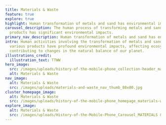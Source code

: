 ```yaml
---
title: Materials & Waste
feature: true
explore: true
highlight: Human transformation of metals and sand has environmental impacts.
carousel_description: The human process of transforming metals and sand into
  products has significant environmental impacts.
primary_nav_description: Human transformation of metals and sand has environmental impacts.
intro: Human activities involving the transformation of metals and sand into
  various products have profound environmental impacts, affecting ecosystems and
  contributing to changes in the natural balance of our planet.
illustrations_credit:
  illustration_text: TTWW
hero_image:
  src: /images/uploads/history-of-the-mobile-phone_collection-header_materials-waste-600.png
  alt: Materials & Waste
nav_image:
  alt: Materials & Waste
  src: /images/uploads/materials-and-waste_nav_thumb_80x80.jpg
cluster_homepage_image:
  alt: Materials & Waste
  src: /images/uploads/history-of-the-mobile-phone_homepage_materials-waste-750.jpg
explore_image:
  alt: Materials & Waste
  src: /images/uploads/History-of-the-Mobile-Phone_Carousel_MATERIALS & WASTE.jpg
---
```

